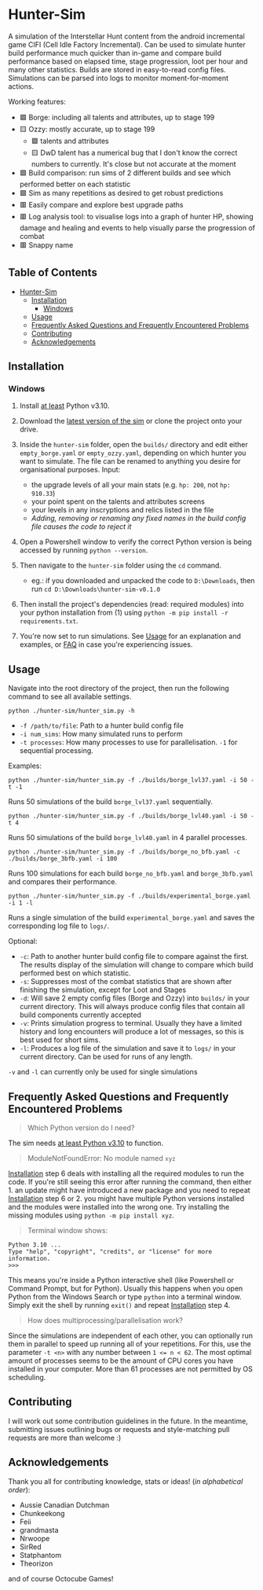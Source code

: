 # Hunter-Sim

A simulation of the Interstellar Hunt content from the android incremental game CIFI (Cell Idle Factory Incremental). Can be used to simulate hunter build performance much quicker than in-game and compare build performance based on elapsed time, stage progression, loot per hour and many other statistics. Builds are stored in easy-to-read config files. Simulations can be parsed into logs to monitor moment-for-moment actions.

Working features:

- 🟩 Borge: including all talents and attributes, up to stage 199
- 🟨 Ozzy: mostly accurate, up to stage 199
  - 🟩 talents and attributes
  - 🟨 DwD talent has a numerical bug that I don't know the correct numbers to currently. It's close but not accurate at the moment
- 🟩 Build comparison: run sims of 2 different builds and see which performed better on each statistic
- 🟩 Sim as many repetitions as desired to get robust predictions
- 🟥 Easily compare and explore best upgrade paths
- 🟥 Log analysis tool: to visualise logs into a graph of hunter HP, showing damage and healing and events to help visually parse the progression of combat
- 🟥 Snappy name

## Table of Contents

- [Hunter-Sim](#hunter-sim)
  - [Installation](#installation)
    - [Windows](#windows)
  - [Usage](#usage)
  - [Frequently Asked Questions and Frequently Encountered Problems](#frequently-asked-questions-and-frequently-encountered-problems)
  - [Contributing](#contributing)
  - [Acknowledgements](#acknowledgements)

## Installation

### Windows

1. Install <ins>at least</ins> Python v3.10.

2. Download the [latest version of the sim](https://github.com/bhnn/hunter-sim/releases) or clone the project onto your drive.

3. Inside the `hunter-sim` folder, open the `builds/` directory and edit either `empty_borge.yaml` or `empty_ozzy.yaml`, depending on which hunter you want to simulate. The file can be renamed to anything you desire for organisational purposes. Input:
    - the upgrade levels of all your main stats (e.g. `hp: 200`, not `hp: 910.33`)
    - your point spent on the talents and attributes screens
    - your levels in any inscryptions and relics listed in the file
    - *Adding, removing or renaming any fixed names in the build config file causes the code to reject it*

4. Open a Powershell window to verify the correct Python version is being accessed by running `python --version`.

5. Then navigate to the `hunter-sim` folder using the `cd` command.
    - eg.: if you downloaded and unpacked the code to `D:\Downloads`, then run `cd D:\Downloads\hunter-sim-v0.1.0`

6. Then install the project's dependencies (read: required modules) into your python installation from (1) using `python -m pip install -r requirements.txt`.

7. You're now set to run simulations. See [Usage](#usage) for an explanation and examples, or [FAQ](#faq) in case you're experiencing issues.

## Usage

Navigate into the root directory of the project, then run the following command to see all available settings.

    python ./hunter-sim/hunter_sim.py -h

- `-f /path/to/file`: Path to a hunter build config file
- `-i num_sims`: How many simulated runs to perform
- `-t processes`: How many processes to use for parallelisation. `-1` for sequential processing.

Examples:

    python ./hunter-sim/hunter_sim.py -f ./builds/borge_lvl37.yaml -i 50 -t -1
Runs 50 simulations of the build `borge_lvl37.yaml` sequentially.

    python ./hunter-sim/hunter_sim.py -f ./builds/borge_lvl40.yaml -i 50 -t 4
Runs 50 simulations of the build `borge_lvl40.yaml` in 4 parallel processes.

    python ./hunter-sim/hunter_sim.py -f ./builds/borge_no_bfb.yaml -c ./builds/borge_3bfb.yaml -i 100
Runs 100 simulations for each build `borge_no_bfb.yaml` and `borge_3bfb.yaml` and compares their performance.

    python ./hunter-sim/hunter_sim.py -f ./builds/experimental_borge.yaml -i 1 -l
Runs a single simulation of the build `experimental_borge.yaml` and saves the corresponding log file to `logs/`.

Optional:

- `-c`: Path to another hunter build config file to compare against the first. The results display of the simulation will change to compare which build performed best on which statistic.
- `-s`: Suppresses most of the combat statistics that are shown after finishing the simulation, except for Loot and Stages
- `-d`: Will save 2 empty config files (Borge and Ozzy) into `builds/` in your current directory. This will always produce config files that contain all build components currently accepted
- `-v`: Prints simulation progress to terminal. Usually they have a limited history and long encounters will produce a lot of messages, so this is best used for short sims.
- `-l`: Produces a log file of the simulation and save it to `logs/` in your current directory. Can be used for runs of any length.

`-v` and `-l` can currently only be used for single simulations

## Frequently Asked Questions and Frequently Encountered Problems

> Which Python version do I need?

The sim needs <ins>at least Python v3.10</ins> to function.

> ModuleNotFoundError: No module named `xyz`

[Installation](#installation) step 6 deals with installing all the required modules to run the code. If you're still seeing this error after running the command, then either 1. an update might have introduced a new package and you need to repeat [Installation](#installation) step 6 or 2. you might have multiple Python versions installed and the modules were installed into the wrong one. Try installing the missing modules using `python -m pip install xyz`.

> Terminal window shows:

    Python 3.10 ...
    Type "help", "copyright", "credits", or "license" for more information.
    >>>
This means you're inside a Python interactive shell (like Powershell or Command Prompt, but for Python). Usually this happens when you open Python from the Windows Search or type `python` into a terminal window. Simply exit the shell by running `exit()` and repeat [Installation](#installation) step 4.

> How does multiprocessing/parallelisation work?

Since the simulations are independent of each other, you can optionally run them in parallel to speed up running all of your repetitions. For this, use the parameter `-t <n>` with any number between `1 <= n < 62`. The most optimal amount of processes seems to be the amount of CPU cores you have installed in your computer. More than 61 processes are not permitted by OS scheduling.

## Contributing

I will work out some contribution guidelines in the future. In the meantime, submitting issues outlining bugs or requests and style-matching pull requests are more than welcome :)

## Acknowledgements

Thank you all for contributing knowledge, stats or ideas! (*in alphabetical order*):

- Aussie Canadian Dutchman
- Chunkeekong
- Feii
- grandmasta
- Nrwoope
- SirRed
- Statphantom
- Theorizon

and of course Octocube Games!
